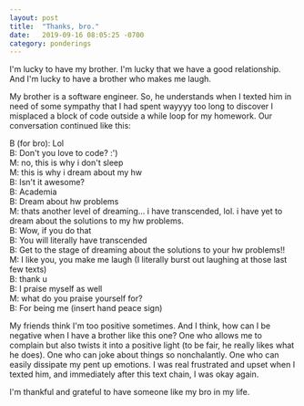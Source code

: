 ```yaml
---
layout: post
title:  "Thanks, bro."
date:   2019-09-16 08:05:25 -0700
category: ponderings
---
```


I'm lucky to have my brother. I'm lucky that we have a good relationship. And I'm lucky to have a brother who makes me laugh.

My brother is a software engineer. So, he understands when I texted him in need of some sympathy that I had spent wayyyy too long to discover I misplaced a block of code outside a while loop for my homework. Our conversation continued like this:

B (for bro): Lol  
B: Don't you love to code? :')  
M: no, this is why i don't sleep  
M: this is why i dream about my hw  
B: Isn't it awesome?  
B: Academia  
B: Dream about hw problems  
M: thats another level of dreaming... i have transcended, lol. i have yet to dream about the solutions to my hw problems.  
B: Wow, if you do that  
B: You will literally have transcended  
B: Get to the stage of dreaming about the solutions to your hw problems!!  
M: I like you, you make me laugh (I literally burst out laughing at those last few texts)  
B: thank u  
B: I praise myself as well  
M: what do you praise yourself for?  
B: For being me (insert hand peace sign)

My friends think I'm too positive sometimes. And I think, how can I be negative when I have a brother like this one? One who allows me to complain but also twists it into a positive light (to be fair, he really likes what he does). One who can joke about things so nonchalantly. One who can easily dissipate my pent up emotions. I was real frustrated and upset when I texted him, and immediately after this text chain, I was okay again.

I'm thankful and grateful to have someone like my bro in my life.